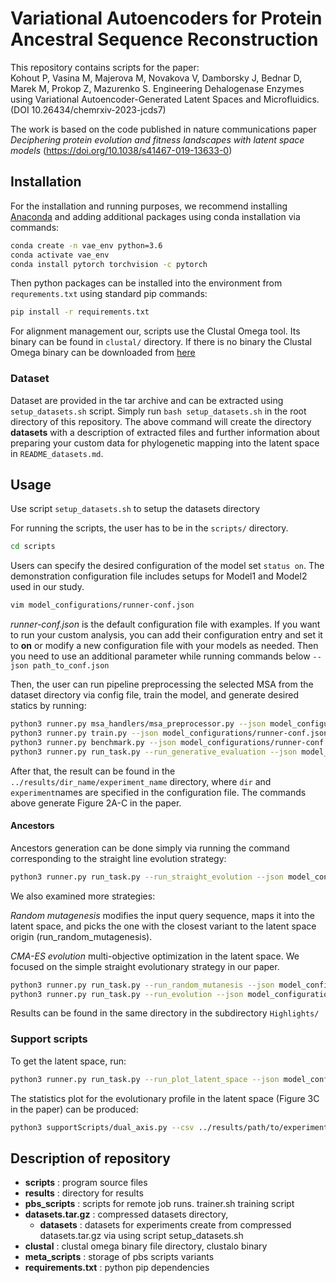 # Variational Autoencoders for Protein Ancestral Sequence Reconstruction

This repository contains scripts for the paper:<br>
Kohout P, Vasina M, Majerova M, Novakova V, Damborsky J, Bednar D, Marek M, Prokop Z, Mazurenko S. Engineering Dehalogenase Enzymes using Variational Autoencoder-Generated Latent Spaces and Microfluidics. (DOI 10.26434/chemrxiv-2023-jcds7)

The work is based on the code published in nature communications paper <em>Deciphering protein evolution and fitness
landscapes with latent space models</em> (https://doi.org/10.1038/s41467-019-13633-0)

## Installation

For the installation and running purposes, we recommend installing [Anaconda](https://www.anaconda.com/products/distribution) and adding additional packages using conda installation via commands:

```bash
conda create -n vae_env python=3.6
conda activate vae_env
conda install pytorch torchvision -c pytorch
```
Then python packages can be installed into the environment from ``requrements.txt`` using standard pip commands:
```bash
pip install -r requirements.txt
``` 
For alignment management our, scripts use the Clustal Omega tool. Its binary can be found in ``clustal/`` directory. If there is no binary the Clustal Omega binary can be downloaded from [here](http://www.clustal.org/omega/)

### Dataset

Dataset are provided in the tar archive and can be extracted using `setup_datasets.sh` script. 
Simply run `bash setup_datasets.sh` in the root directory of this repository.
The above command will create the directory **datasets** with a description of extracted files and further information
about preparing your custom data for phylogenetic mapping into the latent space in `README_datasets.md`.

## Usage

Use script ``setup_datasets.sh`` to setup the datasets directory

For running the scripts, the user has to be in the ``scripts/`` directory. 

```bash
cd scripts
```
Users can specify the desired configuration of the model set ``status on``.
The demonstration configuration file includes setups for Model1 and Model2 used in our study.

```bash
vim model_configurations/runner-conf.json
```
<em>runner-conf.json</em> is the default configuration file with examples.
If you want to run your custom analysis, you can add their configuration entry and set it to **on**
or modify a new configuration file with your models as needed. Then you need to use an additional
parameter while running commands below `--json path_to_conf.json`

Then, the user can run pipeline preprocessing the selected MSA from the dataset directory via config file, train the model, and generate desired statics by running:


```bash
python3 runner.py msa_handlers/msa_preprocessor.py --json model_configurations/runner-conf.json
python3 runner.py train.py --json model_configurations/runner-conf.json
python3 runner.py benchmark.py --json model_configurations/runner-conf.json
python3 runner.py run_task.py --run_generative_evaluation --json model_configurations/runner-conf.json
```
After that, the result can be found in the ``../results/dir_name/experiment_name`` directory, where ``dir`` and ``experiment``names are specified in the configuration file. 
The commands above generate Figure 2A-C in the paper.

#### Ancestors
Ancestors generation can be done simply via running the command corresponding to the straight line evolution strategy:

```bash
python3 runner.py run_task.py --run_straight_evolution --json model_configurations/runner-conf.json
``` 

We also examined more strategies: 

<em>Random mutagenesis</em> modifies the input query sequence, maps it into the latent space, and picks the one with 
the closest variant to the latent space origin (run_random_mutagenesis).

<em>CMA-ES evolution</em> multi-objective optimization in the latent space.
We focused on the simple straight evolutionary strategy in our paper.
```bash
python3 runner.py run_task.py --run_random_mutanesis --json model_configurations/runner-conf.json
python3 runner.py run_task.py --run_evolution --json model_configurations/runner-conf.json
``` 
Results can be found in the same directory in the subdirectory ``Highlights/``

### Support scripts

To get the latent space, run:
```bash
python3 runner.py run_task.py --run_plot_latent_space --json model_configurations/runner-conf.json
```

The statistics plot for the evolutionary profile in the latent space (Figure 3C in the paper) can be produced:

```bash
python3 supportScripts/dual_axis.py --csv ../results/path/to/experiment/higlight_dir/generated.csv --pos ""
```

## Description of repository

- **scripts**  : program source files
- **results**  : directory for results
- **pbs_scripts** : scripts for remote job runs. trainer.sh training script
- **datasets.tar.gz** : compressed datasets directory, 
  - **datasets** : datasets for experiments create from compressed datasets.tar.gz via using script setup_datasets.sh
- **clustal**  : clustal omega binary file directory, clustalo binary
- **meta_scripts** : storage of pbs scripts variants 
- **requirements.txt** : python pip dependencies
